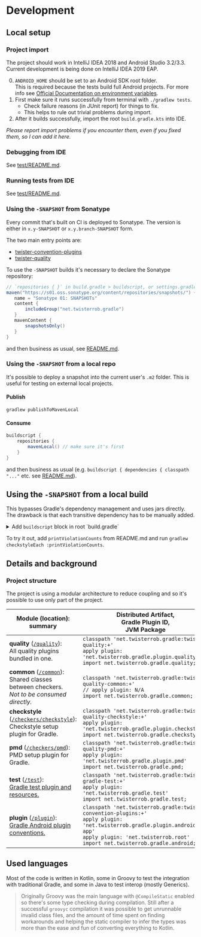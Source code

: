 # Development

## Local setup

### Project import
The project should work in IntelliJ IDEA 2018 and Android Studio 3.2/3.3.
Current development is being done on IntelliJ IDEA 2019 EAP.

0. `ANDROID_HOME` should be set to an Android SDK root folder.  
   This is required because the tests build full Android projects.
   For more info see [Official Documentation on environment variables](https://developer.android.com/studio/command-line/variables).
1. First make sure it runs successfully from terminal with `./gradlew tests`.
   * Check failure reasons (in JUnit report) for things to fix.
   * This helps to rule out trivial problems during import.
2. After it builds successfully, import the root `build.gradle.kts` into IDE.

*Please report import problems if you encounter them, even if you fixed them, so I can add it here.*

### Debugging from IDE
See [test/README.md](../test/README.md).

### Running tests from IDE
See [test/README.md](../test/README.md).


### Using the `-SNAPSHOT` from Sonatype
Every commit that's built on CI is deployed to Sonatype. The version is either in `x.y-SNAPSHOT` or `x.y.branch-SNAPSHOT` form.

The two main entry points are:
 * [twister-convention-plugins](https://s01.oss.sonatype.org/service/local/repositories/snapshots/content/net/twisterrob/gradle/twister-convention-plugins/)
 * [twister-quality](https://s01.oss.sonatype.org/service/local/repositories/snapshots/content/net/twisterrob/gradle/twister-quality/)

To use the `-SNAPSHOT` builds it's necessary to declare the Sonatype repository:
```gradle
// `repositories { }` in build.gradle > buildscript, or settings.gradle > pluginManagement, or buildSrc > build.gradle
maven("https://s01.oss.sonatype.org/content/repositories/snapshots/") {
   name = "Sonatype 01: SNAPSHOTs"
   content {
       includeGroup("net.twisterrob.gradle")
   }
   mavenContent {
       snapshotsOnly()
   }
}
```
and then business as usual, see [README.md](../README.md#quick-setup).


### Using the `-SNAPSHOT` from a local repo
It's possible to deploy a snapshot into the current user's `.m2` folder.
This is useful for testing on external local projects.

#### Publish
```console
gradlew publishToMavenLocal
```

#### Consume
```gradle
buildscript {
	repositories {
		mavenLocal() // make sure it's first
	}
}
```
and then business as usual (e.g. `buildscript { dependencies { classpath "..."` etc. see [README.md](../README.md#quick-setup)).


## Using the `-SNAPSHOT` from a local build
This bypasses Gradle's dependency management and uses jars directly. The drawback is that each transitive dependency has to be manually added.

<details>
	<summary>Add <code>buildscript</code> block in root `build.gradle`</summary>

```gradle
buildscript {
	repositories {
		mavenCentral()
		def repoRoot = file($/P:\projects\workspace\net.twisterrob.gradle-quality/$).toURI()
		ivy {
			url = repoRoot
			patternLayout {
				artifact '[artifact]/build/libs/[artifact]-[revision](-[classifier]).[ext]'
			}
		}
		ivy {
			url = repoRoot
			patternLayout {
				artifact 'checkers/[artifact]/build/libs/[artifact]-[revision](-[classifier]).[ext]'
			}
		}
	}
	dependencies {
		configurations.classpath.resolutionStrategy.cacheChangingModulesFor 0, 'seconds' // -SNAPSHOT
		def VERSION_QUALITY='0.2-SNAPSHOT'
		classpath "net.twisterrob.gradle:twister-quality:${VERSION_QUALITY}"
		classpath "net.twisterrob.gradle:twister-quality-common:${VERSION_QUALITY}"
		classpath "net.twisterrob.gradle:twister-quality-checkstyle:${VERSION_QUALITY}"
		classpath "net.twisterrob.gradle:twister-quality-pmd:${VERSION_QUALITY}"
		classpath "se.bjurr.violations:violations-lib:1.50"
		// ... maybe more transitive dependencies
	}
}
```
</details>

To try it out, add `printViolationCounts` from README.md and run `gradlew checkstyleEach :printViolationCounts`.


## Details and background


### Project structure
The project is using a modular architecture to reduce coupling and so it's possible to use only part of the project.

| Module (location): summary | Distributed Artifact,<br>Gradle Plugin ID,<br>JVM Package |
| --- | --- |
| **quality** ([`/quality`](../quality)):<br>All quality plugins bundled in one.<br> |`classpath 'net.twisterrob.gradle:twister-quality:+'`<br>`apply plugin: 'net.twisterrob.gradle.plugin.quality'`<br>`import net.twisterrob.gradle.quality;` |
| **common** ([`/common`](../common)):<br>Shared classes between checkers.<br>_Not to be consumed directly._ | `classpath 'net.twisterrob.gradle:twister-quality-common:+'`<br>`// apply plugin: N/A`<br>`import net.twisterrob.gradle.common;` |
| **checkstyle** ([`/checkers/checkstyle`](../checkers/checkstyle)):<br>Checkstyle setup plugin for Gradle. | `classpath 'net.twisterrob.gradle:twister-quality-checkstyle:+'`<br>`apply plugin: 'net.twisterrob.gradle.plugin.checkstyle'`<br>`import net.twisterrob.gradle.checkstyle;` |
| **pmd** ([`/checkers/pmd`](../checkers/pmd)):<br>PMD setup plugin for Gradle. | `classpath 'net.twisterrob.gradle:twister-quality-pmd:+'`<br>`apply plugin: 'net.twisterrob.gradle.plugin.pmd'`<br>`import net.twisterrob.gradle.pmd;` |
| **test** ([`/test`](../test)):<br>[Gradle test plugin and resources.](../test/README.md) | `classpath 'net.twisterrob.gradle:twister-gradle-test:+'`<br>`apply plugin: 'net.twisterrob.gradle.test'`<br>`import net.twisterrob.gradle.test;` |
| **plugin** ([`/plugin`](../plugin)):<br>[Gradle Android plugin conventions.](../plugin/README.md) | `classpath 'net.twisterrob.gradle:twister-convention-plugins:+'`<br>`apply plugin: 'net.twisterrob.gradle.plugin.android-app'`<br>`apply plugin: 'net.twisterrob.root'`<br>`import net.twisterrob.gradle.android;` |


## Used languages
Most of the code is written in Kotlin, some in Groovy to test the integration with traditional Gradle, and some in Java to test interop (mostly Generics).

> Originally Groovy was the main language with `@CompileStatic` enabled so there's some type checking during compilation. Still after a successful `groovyc` compilation it was possible to get unrunnable invalid class files, and the amount of time spent on finding workarounds and helping the static compiler to infer the types was more than the ease and fun of converting everything to Kotlin.
